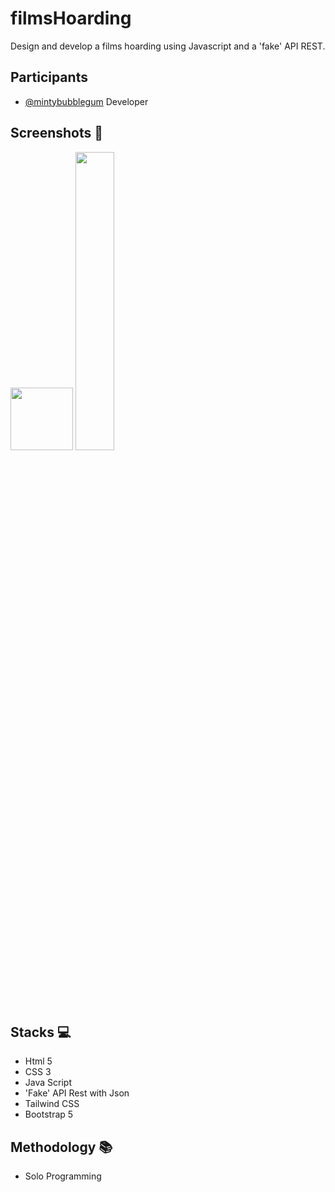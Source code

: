 # filmsHoarding
Design and develop a films hoarding using Javascript and a 'fake' API REST.

## Participants

- [@mintybubblegum](https://github.com/mintybubblegum) Developer

## Screenshots 📸

<img src="/img/desktop/figma-mobile-game.PNG" width="100">
<img src="/img/desktop/figma-desktop-gameover.PNG" width="35%">

## Stacks 💻

- Html 5
- CSS 3
- Java Script
- 'Fake' API Rest with Json
- Tailwind CSS
- Bootstrap 5

## Methodology 📚

- Solo Programming


